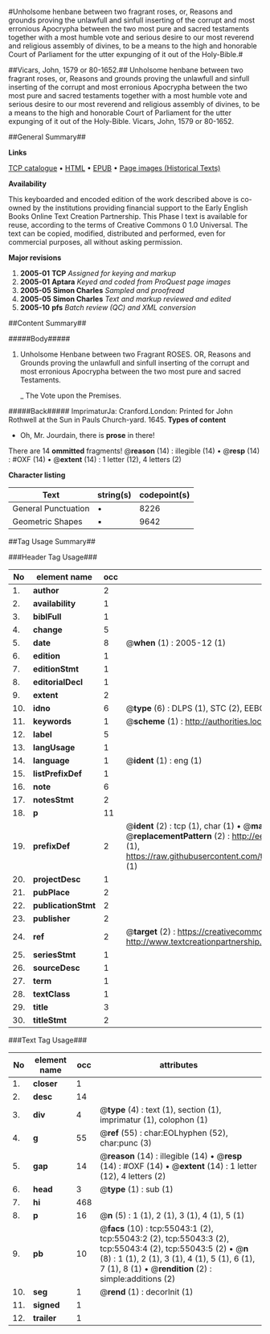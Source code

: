 #Unholsome henbane between two fragrant roses, or, Reasons and grounds proving the unlawfull and sinfull inserting of the corrupt and most erronious Apocrypha between the two most pure and sacred testaments together with a most humble vote and serious desire to our most reverend and religious assembly of divines, to be a means to the high and honorable Court of Parliament for the utter expunging of it out of the Holy-Bible.#

##Vicars, John, 1579 or 80-1652.##
Unholsome henbane between two fragrant roses, or, Reasons and grounds proving the unlawfull and sinfull inserting of the corrupt and most erronious Apocrypha between the two most pure and sacred testaments together with a most humble vote and serious desire to our most reverend and religious assembly of divines, to be a means to the high and honorable Court of Parliament for the utter expunging of it out of the Holy-Bible.
Vicars, John, 1579 or 80-1652.

##General Summary##

**Links**

[TCP catalogue](http://www.ota.ox.ac.uk/tcp/)  • 
[HTML](http://tei.it.ox.ac.uk/tcp/Texts-HTML/free/A64/A64904.html)  • 
[EPUB](http://tei.it.ox.ac.uk/tcp/Texts-EPUB/free/A64/A64904.epub) • 
[Page images (Historical Texts)](https://data.historicaltexts.jisc.ac.uk/view?pubId=eebo-12150010e&pageId=eebo-12150010e-55043-1)

**Availability**

This keyboarded and encoded edition of the
	       work described above is co-owned by the institutions
	       providing financial support to the Early English Books
	       Online Text Creation Partnership. This Phase I text is
	       available for reuse, according to the terms of Creative
	       Commons 0 1.0 Universal. The text can be copied,
	       modified, distributed and performed, even for
	       commercial purposes, all without asking permission.

**Major revisions**

1. __2005-01__ __TCP__ *Assigned for keying and markup*
1. __2005-01__ __Aptara__ *Keyed and coded from ProQuest page images*
1. __2005-05__ __Simon Charles__ *Sampled and proofread*
1. __2005-05__ __Simon Charles__ *Text and markup reviewed and edited*
1. __2005-10__ __pfs__ *Batch review (QC) and XML conversion*

##Content Summary##

#####Body#####

1. Unholsome Henbane between two
Fragrant ROSES.
OR,
Reasons and Grounds proving the
unlawfull and sinfull inserting of the corrupt
and most erronious Apocrypha between the two
most pure and sacred Testaments.

    _ The Vote upon the Premises.

#####Back#####
ImprimaturJa: Cranford.London: Printed for John Rothwell at the Sun in Pauls
Church-yard. 1645.
**Types of content**

  * Oh, Mr. Jourdain, there is **prose** in there!

There are 14 **ommitted** fragments! 
 @__reason__ (14) : illegible (14)  •  @__resp__ (14) : #OXF (14)  •  @__extent__ (14) : 1 letter (12), 4 letters (2)

**Character listing**


|Text|string(s)|codepoint(s)|
|---|---|---|
|General Punctuation|•|8226|
|Geometric Shapes|▪|9642|

##Tag Usage Summary##

###Header Tag Usage###

|No|element name|occ|attributes|
|---|---|---|---|
|1.|__author__|2||
|2.|__availability__|1||
|3.|__biblFull__|1||
|4.|__change__|5||
|5.|__date__|8| @__when__ (1) : 2005-12 (1)|
|6.|__edition__|1||
|7.|__editionStmt__|1||
|8.|__editorialDecl__|1||
|9.|__extent__|2||
|10.|__idno__|6| @__type__ (6) : DLPS (1), STC (2), EEBO-CITATION (1), OCLC (1), VID (1)|
|11.|__keywords__|1| @__scheme__ (1) : http://authorities.loc.gov/ (1)|
|12.|__label__|5||
|13.|__langUsage__|1||
|14.|__language__|1| @__ident__ (1) : eng (1)|
|15.|__listPrefixDef__|1||
|16.|__note__|6||
|17.|__notesStmt__|2||
|18.|__p__|11||
|19.|__prefixDef__|2| @__ident__ (2) : tcp (1), char (1)  •  @__matchPattern__ (2) : ([0-9\-]+):([0-9IVX]+) (1), (.+) (1)  •  @__replacementPattern__ (2) : http://eebo.chadwyck.com/downloadtiff?vid=$1&page=$2 (1), https://raw.githubusercontent.com/textcreationpartnership/Texts/master/tcpchars.xml#$1 (1)|
|20.|__projectDesc__|1||
|21.|__pubPlace__|2||
|22.|__publicationStmt__|2||
|23.|__publisher__|2||
|24.|__ref__|2| @__target__ (2) : https://creativecommons.org/publicdomain/zero/1.0/ (1), http://www.textcreationpartnership.org/docs/. (1)|
|25.|__seriesStmt__|1||
|26.|__sourceDesc__|1||
|27.|__term__|1||
|28.|__textClass__|1||
|29.|__title__|3||
|30.|__titleStmt__|2||


###Text Tag Usage###

|No|element name|occ|attributes|
|---|---|---|---|
|1.|__closer__|1||
|2.|__desc__|14||
|3.|__div__|4| @__type__ (4) : text (1), section (1), imprimatur (1), colophon (1)|
|4.|__g__|55| @__ref__ (55) : char:EOLhyphen (52), char:punc (3)|
|5.|__gap__|14| @__reason__ (14) : illegible (14)  •  @__resp__ (14) : #OXF (14)  •  @__extent__ (14) : 1 letter (12), 4 letters (2)|
|6.|__head__|3| @__type__ (1) : sub (1)|
|7.|__hi__|468||
|8.|__p__|16| @__n__ (5) : 1 (1), 2 (1), 3 (1), 4 (1), 5 (1)|
|9.|__pb__|10| @__facs__ (10) : tcp:55043:1 (2), tcp:55043:2 (2), tcp:55043:3 (2), tcp:55043:4 (2), tcp:55043:5 (2)  •  @__n__ (8) : 1 (1), 2 (1), 3 (1), 4 (1), 5 (1), 6 (1), 7 (1), 8 (1)  •  @__rendition__ (2) : simple:additions (2)|
|10.|__seg__|1| @__rend__ (1) : decorInit (1)|
|11.|__signed__|1||
|12.|__trailer__|1||

